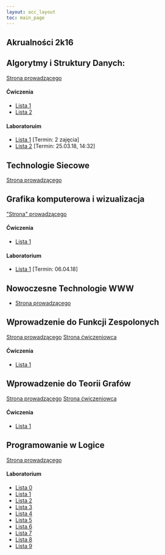 ```yaml
---
layout: acc_layout
toc: main_page
---
```

Akrualności 2k16
---

## Algorytmy i Struktury Danych:
[Strona prowadzącego](http://cs.pwr.edu.pl/golebiewski/)

#### Ćwiczenia
* [Lista 1](https://cs.pwr.edu.pl/golebiewski/teaching/1718/aisd/ex1.pdf)
* [Lista 2](https://cs.pwr.edu.pl/golebiewski/teaching/1718/aisd/ex2.pdf)

#### Laboratoruim
* [Lista 1](https://cs.pwr.edu.pl/golebiewski/teaching/1718/aisd/lab1.pdf) \[Termin: 2 zajęcia\]
* [Lista 2](https://cs.pwr.edu.pl/golebiewski/teaching/1718/aisd/lab2.pdf) \[Termin: 25.03.18, 14:32\]

## Technologie Siecowe
[Strona prowadzącego](http://cs.pwr.edu.pl/krzywiecki/teaching.html)

## Grafika komputerowa i wizualizacja
["Strona" prowadzącego](https://drive.google.com/drive/folders/1Eyjbc0yleaQkyKj6yf2O_NcmuwF7e4IU)

#### Ćwiczenia
* [Lista 1](https://drive.google.com/file/d/16vLOGLkXtqCTyW311LnYq0RJzmFavtmh/view)

#### Laboratorium
* [Lista 1](https://docs.google.com/document/d/1vT03ouBOyD5CyrSE5IRz8WoAaMzSfLAiYhgecUNSlMc/view) \[Termin: 06.04.18\]

## Nowoczesne Technologie WWW
* [Strona prowadzącego](http://cs.pwr.edu.pl/cichon/2017_18_b/WWW.php)

## Wprowadzenie do Funkcji Zespolonych
[Strona prowadzącego](http://cs.pwr.edu.pl/morayne/dydaktyka.html)
[Strona ćwiczeniowca](http://cs.pwr.edu.pl/ralowski/dydaktyka/funkcje_zespolone/wiosna_2018/complex.html)

#### Ćwiczenia
* [Lista 1](http://cs.pwr.edu.pl/ralowski/dydaktyka/funkcje_zespolone/wiosna_2018/lista_1.pdf)

## Wprowadzenie do Teorii Grafów
[Strona prowadzącego](http://cs.pwr.edu.pl/morayne/dydaktyka.html)
[Strona ćwiczeniowca](http://cs.pwr.edu.pl/kuchta/)

#### Ćwiczenia
* [Lista 1](http://cs.pwr.edu.pl/kuchta/grafy1_2018.pdf)

## Programowanie w Logice
[Strona prowadzącego](http://ki.pwr.edu.pl/kobylanski/dydaktyka/page6/page2/index.html)

#### Laboratorium
* [Lista 0](http://156.17.7.16/public/dydaktyka/kobylanski/laboratoria/inzynierskie/PL/pl_lista0.pdf)
* [Lista 1](http://156.17.7.16/public/dydaktyka/kobylanski/laboratoria/inzynierskie/PL/pl_lista1.pdf)
* [Lista 2](http://156.17.7.16/public/dydaktyka/kobylanski/laboratoria/inzynierskie/PL/pl_lista2.pdf)
* [Lista 3](http://156.17.7.16/public/dydaktyka/kobylanski/laboratoria/inzynierskie/PL/pl_lista3.pdf)
* [Lista 4](http://156.17.7.16/public/dydaktyka/kobylanski/laboratoria/inzynierskie/PL/pl_lista4.pdf)
* [Lista 5](http://156.17.7.16/public/dydaktyka/kobylanski/laboratoria/inzynierskie/PL/pl_lista5.pdf)
* [Lista 6](http://156.17.7.16/public/dydaktyka/kobylanski/laboratoria/inzynierskie/PL/pl_lista6.pdf)
* [Lista 7](http://156.17.7.16/public/dydaktyka/kobylanski/laboratoria/inzynierskie/PL/pl_lista7.pdf)
* [Lista 8](http://156.17.7.16/public/dydaktyka/kobylanski/laboratoria/inzynierskie/PL/pl_lista8.pdf)
* [Lista 9](http://156.17.7.16/public/dydaktyka/kobylanski/laboratoria/inzynierskie/PL/pl_lista9.pdf)
